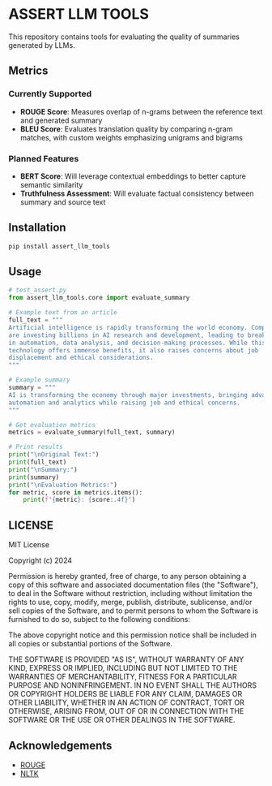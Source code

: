 # ASSERT LLM TOOLS

This repository contains tools for evaluating the quality of summaries generated by LLMs.

## Metrics

### Currently Supported

- **ROUGE Score**: Measures overlap of n-grams between the reference text and generated summary
- **BLEU Score**: Evaluates translation quality by comparing n-gram matches, with custom weights emphasizing unigrams and bigrams

### Planned Features

- **BERT Score**: Will leverage contextual embeddings to better capture semantic similarity
- **Truthfulness Assessment**: Will evaluate factual consistency between summary and source text


## Installation

```bash
pip install assert_llm_tools
```

## Usage

```python
# test_assert.py
from assert_llm_tools.core import evaluate_summary

# Example text from an article
full_text = """
Artificial intelligence is rapidly transforming the world economy. Companies 
are investing billions in AI research and development, leading to breakthroughs 
in automation, data analysis, and decision-making processes. While this 
technology offers immense benefits, it also raises concerns about job 
displacement and ethical considerations.
"""

# Example summary
summary = """
AI is transforming the economy through major investments, bringing advances in 
automation and analytics while raising job and ethical concerns.
"""

# Get evaluation metrics
metrics = evaluate_summary(full_text, summary)

# Print results
print("\nOriginal Text:")
print(full_text)
print("\nSummary:")
print(summary)
print("\nEvaluation Metrics:")
for metric, score in metrics.items():
    print(f"{metric}: {score:.4f}")

```

## LICENSE

MIT License

Copyright (c) 2024

Permission is hereby granted, free of charge, to any person obtaining a copy
of this software and associated documentation files (the "Software"), to deal
in the Software without restriction, including without limitation the rights
to use, copy, modify, merge, publish, distribute, sublicense, and/or sell
copies of the Software, and to permit persons to whom the Software is
furnished to do so, subject to the following conditions:

The above copyright notice and this permission notice shall be included in all
copies or substantial portions of the Software.

THE SOFTWARE IS PROVIDED "AS IS", WITHOUT WARRANTY OF ANY KIND, EXPRESS OR
IMPLIED, INCLUDING BUT NOT LIMITED TO THE WARRANTIES OF MERCHANTABILITY,
FITNESS FOR A PARTICULAR PURPOSE AND NONINFRINGEMENT. IN NO EVENT SHALL THE
AUTHORS OR COPYRIGHT HOLDERS BE LIABLE FOR ANY CLAIM, DAMAGES OR OTHER
LIABILITY, WHETHER IN AN ACTION OF CONTRACT, TORT OR OTHERWISE, ARISING FROM,
OUT OF OR IN CONNECTION WITH THE SOFTWARE OR THE USE OR OTHER DEALINGS IN THE
SOFTWARE.

## Acknowledgements

- [ROUGE](https://github.com/google-research/google-research/tree/master/rouge)
- [NLTK](https://www.nltk.org/)